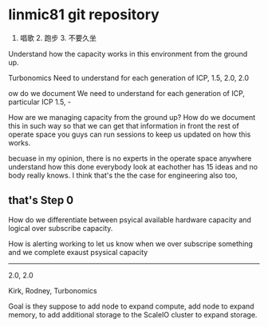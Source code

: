 # linmic81 git repository

1. 唱歌 2. 跑步 3. 不要久坐

Understand how the capacity works in this environment from the ground up.

Turbonomics
Need to understand for each generation of ICP, 1.5, 2.0, 2.0


ow do we document 
We need to understand for each generation of ICP, particular ICP 1.5,  - 

How are we managing capacity from the ground up?
How do we document this in such way so that we can get that information in front the rest of operate space
you guys can run sessions to keep us updated on how this works.

becuase in my opinion,  there is no experts in the operate space anywhere understand how this done
everybody look at eachother has 15 ideas and no body really knows.
I think that's the the case for engineering also too,

that's Step 0
------------------------------------------

How do we differentiate between psyical available hardware capacity 
and logical over subscribe capacity.

How is alerting working to let us know when we over subscripe something
and we complete exaust psysical capacity


-----------------------------


2.0, 2.0

Kirk, Rodney, Turbonomics

Goal is they suppose to 
add node to expand compute,
add node to expand memory, 
to add additional storage to the ScaleIO cluster to expand storage.
